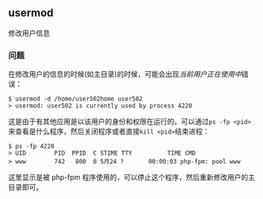 ## usermod
修改用户信息

### 问题
在修改用户的信息的时候(如主目录)的时候，可能会出现*当前用户正在使用中*错误：

```shell
$ usermod -d /home/user502home user502
> usermod: user502 is currently used by process 4220
```

这是由于有其他应用是以该用户的身份和权限在运行的。可以通过`ps -fp <pid>`来查看是什么程序，然后关闭程序或者直接`kill <pid>`结束进程：

```shell
$ ps -fp 4220
> UID        PID  PPID  C STIME TTY          TIME CMD
> www        742   800  0 5月24 ?       00:00:03 php-fpm: pool www
```

这里显示是被 php-fpm 程序使用的，可以停止这个程序，然后重新修改用户的主目录即可。

